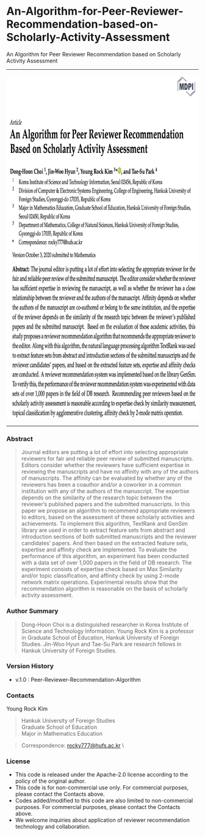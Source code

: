 # An-Algorithm-for-Peer-Reviewer-Recommendation-based-on-Scholarly-Activity-Assessment
An Algorithm for Peer Reviewer Recommendation based on Scholarly Activity Assessment

---

<center>
<img src="/image/an-algorithm-for-peer-reviewer-recommendation.png"  width="750" height="900">
</center>

---

### Abstract
> Journal editors are putting a lot of effort into selecting appropriate reviewers for fair and reliable peer review of submitted manuscripts. Editors consider whether the reviewers have sufficient expertise in reviewing the manuscripts and have no affinity with any of the authors of manuscripts. The affinity can be evaluated by whether any of the reviewers has been a coauthor and/or a coworker in a common institution with any of the authors of the manuscript. The expertise depends on the similarity of the research topic between the reviewer’s published papers and the submitted manuscripts. In this paper we propose an algorithm to recommend appropriate reviewers to editors, based on the assessment of these scholarly activities and achievements. To implement this algorithm, TextRank and GenSim library are used in order to extract feature sets from abstract and introduction sections of both submitted manuscripts and the reviewer candidates’ papers. And then based on the extracted feature sets, expertise and affinity check are implemented. To evaluate the performance of this algorithm, an experiment has been conducted with a data set of over 1,000 papers in the field of DB research. The experiment consists of expertise check based on Max Similarity and/or topic classification, and affinity check by using 2-mode network matrix operations. Experimental results show that the recommendation algorithm is reasonable on the basis of scholarly activity assessment.

### Author Summary
> Dong-Hoon Choi is a distinguished researcher in Korea Institute of Science and Technology Information. Young Rock Kim is a professor in Graduate School of Education, Hankuk University of Foreign Studies. Jin-Woo Hyun and Tae-Su Park are research fellows in Hankuk University of Foreign Studies.

### Version History

* v.1.0 : Peer-Reviewer-Recommendation-Algorithm

### Contacts

Young Rock Kim 

> Hankuk University of Foreign Studies \
Graduate School of Education \
Major in Mathematics Education

> Correspondence: rocky777@hufs.ac.kr \

### License

* This code is released under the Apache-2.0 license according to the policy of the original author.
* This code is for non-commercial use only. For commercial purposes, please contact the Contacts above.
* Codes added/modified to this code are also limited to non-commercial purposes. For commercial purposes, please contact the Contacts above.
* We welcome inquiries about application of reviewer recommendation technology and collaboration.
